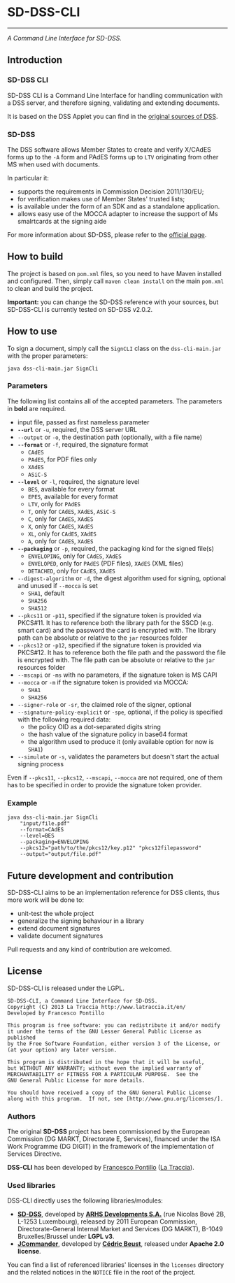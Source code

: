# SD-DSS-CLI
-------
*A Command Line Interface for SD-DSS.*


## Introduction

### SD-DSS CLI

SD-DSS CLI is a Command Line Interface for handling communication with a DSS server, and therefore signing, validating and extending documents.

It is based on the DSS Applet you can find in the [original sources of DSS](https://joinup.ec.europa.eu/software/sd-dss/release/all).

### SD-DSS

The DSS software allows Member States to create and verify X/CAdES forms up to the `-A` form and PAdES forms up to `LTV` originating from other MS when used with documents.

In particular it:

* supports the requirements in Commission Decision 2011/130/EU;
* for verification makes use of Member States' trusted lists;
* is available under the form of an SDK and as a standalone application.
* allows easy use of the MOCCA adapter to increase the support of Ms smalrtcards at the signing aide

For more information about SD-DSS, please refer to the [official page](https://joinup.ec.europa.eu/software/sd-dss).

## How to build

The project is based on `pom.xml` files, so you need to have Maven installed and configured. Then, simply call `maven clean install` on the main `pom.xml` to clean and build the project.

**Important:** you can change the SD-DSS reference with your sources, but SD-DSS-CLI is currently tested on SD-DSS v2.0.2.

## How to use

To sign a document, simply call the `SignCLI` class on the `dss-cli-main.jar` with the proper parameters:

    java dss-cli-main.jar SignCli

### Parameters
The following list contains all of the accepted parameters. The parameters in **bold** are required.

* input file, passed as first nameless parameter
* **`--url`** or `-u`, required, the DSS server URL
* `--output` or `-o`, the destination path (optionally, with a file name)
* **`--format`** or `-f`, required, the signature format
	* `CAdES`
	* `PAdES`, for PDF files only
	* `XAdES`
	* `ASiC-S`
* **`--level`** or `-l`, required, the signature level
	* `BES`, available for every format
	* `EPES`, available for every format
	* `LTV`, only for `PAdES`
	* `T`, only for `CAdES`, `XAdES`, `ASiC-S`
	* `C`, only for `CAdES`, `XAdES`
	* `X`, only for `CAdES`, `XAdES`
	* `XL`, only for `CAdES`, `XAdES`
	* `A`, only for `CAdES`, `XAdES`
* **`--packaging`** or `-p`, required, the packaging kind for the signed file(s)
	* `ENVELOPING`, only for `CAdES`, `XAdES`
	* `ENVELOPED`, only for `PAdES` (PDF files), `XAdES` (XML files)
	* `DETACHED`, only for `CAdES`, `XAdES`
* `--digest-algorithm` or `-d`, the digest algorithm used for signing, optional and unused if `--mocca` is set
	* `SHA1`, default
	* `SHA256`
	* `SHA512`
* `--pkcs11` or `-p11`, specified if the signature token is provided via PKCS#11. It has to reference both the library path for the SSCD (e.g. smart card) and the password the card is encrypted with. The library path can be absolute or relative to the `jar` resources folder
* `--pkcs12` or `-p12`, specified if the signature token is provided via PKCS#12. It has to reference both the file path and the password the file is encrypted with. The file path can be absolute or relative to the `jar` resources folder
* `--mscapi` or `-ms` with no parameters, if the signature token is MS CAPI
* `--mocca` or `-m` if the signature token is provided via MOCCA:
	* `SHA1`
	* `SHA256`
* `--signer-role` or `-sr`, the claimed role of the signer, optional
* `--signature-policy-explicit` or `-spe`, optional, if the policy is specified with the following required data:
	* the policy OID as a dot-separated digits string
	* the hash value of the signature policy in base64 format
	* the algorithm used to produce it (only available option for now is `SHA1`)
* `--simulate` or `-s`, validates the parameters but doesn't start the actual signing process

Even if `--pkcs11`, `--pkcs12`, `--mscapi`, `--mocca` are not required, one of them has to be specified in order to provide the signature token provider.

### Example

    java dss-cli-main.jar SignCli
		"input/file.pdf"
		--format=CAdES
		--level=BES
		--packaging=ENVELOPING
		--pkcs12="path/to/the/pkcs12/key.p12" "pkcs12filepassword"
		--output="output/file.pdf"

## Future development and contribution

SD-DSS-CLI aims to be an implementation reference for DSS clients, thus more work will be done to:

* unit-test the whole project
* generalize the signing behaviour in a library
* extend document signatures
* validate document signatures

Pull requests and any kind of contribution are welcomed.

## License

SD-DSS-CLI is released under the LGPL.

    SD-DSS-CLI, a Command Line Interface for SD-DSS.
    Copyright (C) 2013 La Traccia http://www.latraccia.it/en/
    Developed by Francesco Pontillo

    This program is free software: you can redistribute it and/or modify
    it under the terms of the GNU Lesser General Public License as published
    by the Free Software Foundation, either version 3 of the License, or
    (at your option) any later version.

    This program is distributed in the hope that it will be useful,
    but WITHOUT ANY WARRANTY; without even the implied warranty of
    MERCHANTABILITY or FITNESS FOR A PARTICULAR PURPOSE.  See the
    GNU General Public License for more details.

    You should have received a copy of the GNU General Public License
    along with this program.  If not, see [http://www.gnu.org/licenses/].

### Authors

The original **SD-DSS** project has been commissioned by the European Commission (DG MARKT, Directorate E, Services), financed under the ISA Work Programme (DG DIGIT) in the framework of the implementation of Services Directive.

**DSS-CLI** has been developed by [Francesco Pontillo](mailto:francescopontillo@gmail.com) ([La Traccia](http://www.latraccia.it/en/)).

### Used libraries

DSS-CLI directly uses the following libraries/modules:

* [**SD-DSS**](https://joinup.ec.europa.eu/software/sd-dss), developed by [**ARHS Developments S.A.**](http://www.arhs-developments.com) (rue Nicolas Bové 2B, L-1253 Luxembourg), released by 2011 European Commission, Directorate-General Internal Market and Services (DG MARKT), B-1049 Bruxelles/Brussel under **LGPL v3**.
* [**JCommander**](http://jcommander.org/), developed by [**Cédric Beust**](mailto:cedric@beust.com), released under **Apache 2.0 license**.

You can find a list of referenced libraries' licenses in the `licenses` directory and the related notices in the `NOTICE` file in the root of the project.